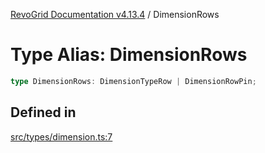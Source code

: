 [RevoGrid Documentation v4.13.4](README.md) / DimensionRows

# Type Alias: DimensionRows

```ts
type DimensionRows: DimensionTypeRow | DimensionRowPin;
```

## Defined in

[src/types/dimension.ts:7](https://github.com/revolist/revogrid/blob/325e86c31155d90566dec588c08b121b0ae7657a/src/types/dimension.ts#L7)

